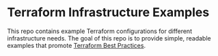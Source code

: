 # Terraform Infrastructure Examples
This repo contains example Terraform configurations for different infrastructure needs. 
The goal of this repo is to provide simple, readable examples that promote [Terraform Best Practices](https://www.terraform.io/docs/enterprise/guides/recommended-practices/index.html). 
